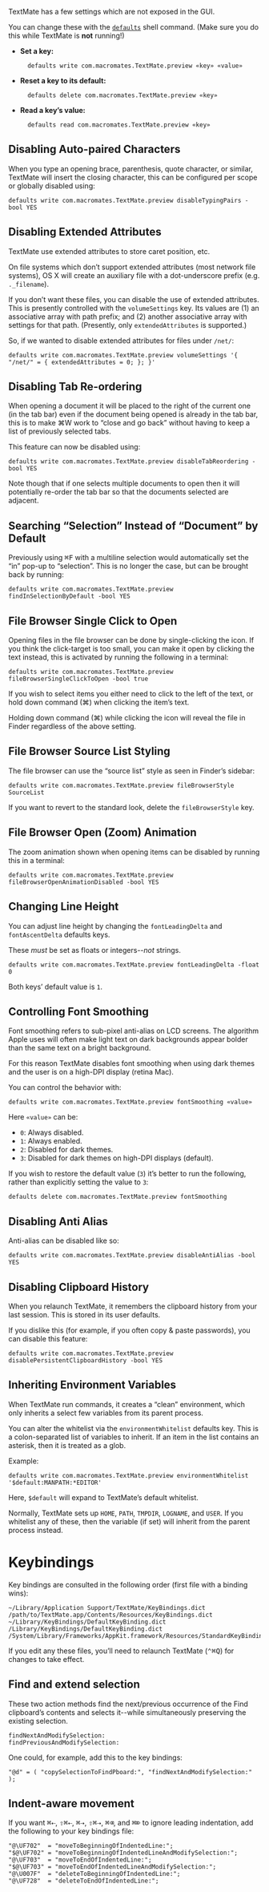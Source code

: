TextMate has a few settings which are not exposed in the GUI.

You can change these with the [`defaults`](http://developer.apple.com/documentation/Darwin/Reference/ManPages/man1/defaults.1.html) shell command. (Make sure you do this while TextMate is **not** running!)

- **Set a key:**

		defaults write com.macromates.TextMate.preview «key» «value»

- **Reset a key to its default:**

		defaults delete com.macromates.TextMate.preview «key»

- **Read a key’s value:**

		defaults read com.macromates.TextMate.preview «key»


## Disabling Auto-paired Characters

When you type an opening brace, parenthesis, quote character, or similar, TextMate will insert the closing character, this can be configured per scope or globally disabled using:

    defaults write com.macromates.TextMate.preview disableTypingPairs -bool YES

## Disabling Extended Attributes

TextMate use extended attributes to store caret position, etc.

On file systems which don’t support extended attributes (most network file systems), OS X will create an auxiliary file with a dot-underscore prefix (e.g. `._filename`).

If you don’t want these files, you can disable the use of extended attributes. This is presently controlled with the `volumeSettings` key. Its values are (1) an associative array with path prefix; and (2) another associative array with settings for that path. (Presently, only `extendedAttributes` is supported.)

So, if we wanted to disable extended attributes for files under `/net/`:

    defaults write com.macromates.TextMate.preview volumeSettings '{ "/net/" = { extendedAttributes = 0; }; }'

## Disabling Tab Re-ordering

When opening a document it will be placed to the right of the current one (in the tab bar) even if the document being opened is already in the tab bar, this is to make ⌘W work to “close and go back” without having to keep a list of previously selected tabs.

This feature can now be disabled using:

    defaults write com.macromates.TextMate.preview disableTabReordering -bool YES

Note though that if one selects multiple documents to open then it will potentially re-order the tab bar so that the documents selected are adjacent.

## Searching “Selection” Instead of “Document” by Default

Previously using <kbd>⌘F</kbd> with a multiline selection would automatically set the “in” pop-up to “selection”. This is no longer the case, but can be brought back by running:

    defaults write com.macromates.TextMate.preview findInSelectionByDefault -bool YES

## File Browser Single Click to Open

Opening files in the file browser can be done by single-clicking the icon. If you think the click-target is too small, you can make it open by clicking the text instead, this is activated by running the following in a terminal:

    defaults write com.macromates.TextMate.preview fileBrowserSingleClickToOpen -bool true

If you wish to select items you either need to click to the left of the text, or hold down command (⌘) when clicking the item’s text.

Holding down command (⌘) while clicking the icon will reveal the file in Finder regardless of the above setting.

## File Browser Source List Styling

The file browser can use the “source list” style as seen in Finder’s sidebar:

    defaults write com.macromates.TextMate.preview fileBrowserStyle SourceList

If you want to revert to the standard look, delete the `fileBrowserStyle` key.

## File Browser Open (Zoom) Animation

The zoom animation shown when opening items can be disabled by running this in a terminal:

    defaults write com.macromates.TextMate.preview fileBrowserOpenAnimationDisabled -bool YES

## Changing Line Height

You can adjust line height by changing the `fontLeadingDelta` and `fontAscentDelta` defaults keys.

These *must* be set as floats or integers--*not* strings.

    defaults write com.macromates.TextMate.preview fontLeadingDelta -float 0

Both keys’ default value is `1`.


## Controlling Font Smoothing

Font smoothing refers to sub-pixel anti-alias on LCD screens. The algorithm Apple uses will often make light text on dark backgrounds appear bolder than the same text on a bright background.

For this reason TextMate disables font smoothing when using dark themes and the user is on a high-DPI display (retina Mac).

You can control the behavior with:

	defaults write com.macromates.TextMate.preview fontSmoothing «value»

Here `«value»` can be:

 * `0`: Always disabled.
 * `1`: Always enabled.
 * `2`: Disabled for dark themes.
 * `3`: Disabled for dark themes on high-DPI displays (default).

If you wish to restore the default value (`3`) it’s better to run the following, rather than explicitly setting the value to `3`:

	defaults delete com.macromates.TextMate.preview fontSmoothing


## Disabling Anti Alias

Anti-alias can be disabled like so:

	defaults write com.macromates.TextMate.preview disableAntiAlias -bool YES


## Disabling Clipboard History

When you relaunch TextMate, it remembers the clipboard history from your last session. This is stored in its user defaults.

If you dislike this (for example, if you often copy & paste passwords), you can disable this feature:

	defaults write com.macromates.TextMate.preview disablePersistentClipboardHistory -bool YES

## Inheriting Environment Variables

When TextMate run commands, it creates a “clean” environment, which only inherits a select few variables from its parent process. 

You can alter the whitelist via the `environmentWhitelist` defaults key. This is a colon-separated list of variables to inherit. If an item in the list contains an asterisk, then it is treated as a glob.

Example:

	defaults write com.macromates.TextMate.preview environmentWhitelist '$default:MANPATH:*EDITOR'

Here, `$default` will expand to TextMate’s default whitelist.

Normally, TextMate sets up `HOME`, `PATH`, `TMPDIR`, `LOGNAME`, and `USER`. If you whitelist any of these, then the variable (if set) will inherit from the parent process instead.


# Keybindings

Key bindings are consulted in the following order (first file with a binding wins):

	~/Library/Application Support/TextMate/KeyBindings.dict
	/path/to/TextMate.app/Contents/Resources/KeyBindings.dict
	~/Library/KeyBindings/DefaultKeyBinding.dict
	/Library/KeyBindings/DefaultKeyBinding.dict
	/System/Library/Frameworks/AppKit.framework/Resources/StandardKeyBinding.dict

If you edit any these files, you’ll need to relaunch TextMate (<kbd>⌃⌘Q</kbd>) for changes to take effect.


## Find and extend selection

These two action methods find the next/previous occurrence of the Find clipboard’s contents and selects it--while simultaneously preserving the existing selection.

	findNextAndModifySelection:
	findPreviousAndModifySelection:

One could, for example, add this to the key bindings:

	"@d" = ( "copySelectionToFindPboard:", "findNextAndModifySelection:" );


## Indent-aware movement

If you want <kbd>⌘⇠</kbd>, <kbd>⇧⌘⇠</kbd>, <kbd>⌘⇢</kbd>, <kbd>⇧⌘⇢</kbd>, <kbd>⌘⌫</kbd>, and <kbd>⌘⌦</kbd> to ignore leading indentation, add the following to your key bindings file:

	"@\UF702"  = "moveToBeginningOfIndentedLine:";
	"$@\UF702" = "moveToBeginningOfIndentedLineAndModifySelection:";
	"@\UF703"  = "moveToEndOfIndentedLine:";
	"$@\UF703" = "moveToEndOfIndentedLineAndModifySelection:";
	"@\U007F"  = "deleteToBeginningOfIndentedLine:";
	"@\UF728"  = "deleteToEndOfIndentedLine:";